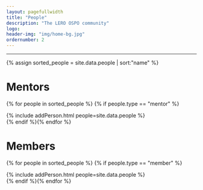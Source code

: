 ```yaml
---
layout: pagefullwidth
title: "People"
description: "The LERO OSPO community"
logo:
header-img: "img/home-bg.jpg"
ordernumber: 2
---
```


<!--This file renders the people page. Normal markdown is used at the top and for headings. The actual people set is rendered using HTML to enable responsive rendering-->


---





{% assign sorted_people = site.data.people | sort:"name" %}

# Mentors
<html>
<div class="row">

{% for people in sorted_people %} {% if people.type == "mentor" %}
	<div class="col-xs-12 col-sm-4 col-md-3 col-lg-3">
		{% include addPerson.html people=site.data.people %}
	</div>
{% endif %}{% endfor %}

</div>
</html>

# Members
<html>
<div class="row">

{% for people in sorted_people %} {% if people.type == "member" %}
	<div class="col-xs-12 col-sm-4 col-md-3 col-lg-3">
		{% include addPerson.html people=site.data.people %}
	</div>
{% endif %}{% endfor %}

</div>
</html>
